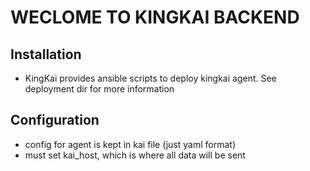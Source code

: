 # WECLOME TO KINGKAI BACKEND

## Installation
- KingKai provides ansible scripts to deploy kingkai agent.
  See deployment dir for more information

## Configuration
- config for agent is kept in kai file (just yaml format)
- must set kai_host, which is where all data will be sent
